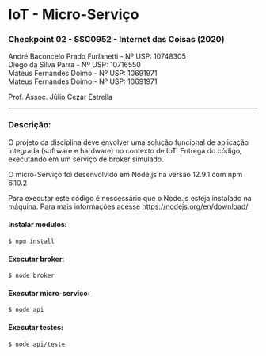 # IoT - Micro-Serviço
<h3>Checkpoint 02 - SSC0952 - Internet das Coisas (2020)</h3>

André Baconcelo Prado Furlanetti - Nº USP: 10748305 </br>
Diego da Silva Parra - Nº USP: 10716550</br>
Mateus Fernandes Doimo - Nº USP: 10691971</br>
Mateus Fernandes Doimo - Nº USP: 10691971</br>

<p>Prof. Assoc. Júlio Cezar Estrella</p>
<hr>

<h3>Descrição:</h3>
<p>O projeto da disciplina deve envolver uma solução funcional de aplicação integrada (software e hardware) no contexto de IoT. Entrega do código, executando em um serviço de broker simulado.</p>

<p>O micro-Serviço foi desenvolvido em Node.js na versão 12.9.1 com npm 6.10.2</p>
<p>Para executar este código é nescessário que o Node.js esteja instalado na máquina. Para mais informações acesse <a href="https://nodejs.org/en/download/">https://nodejs.org/en/download/</a></p>

#### Instalar módulos:
`$ npm install`

#### Executar broker:
`$ node broker`

#### Executar micro-serviço:
`$ node api`

#### Executar testes:
`$ node api/teste`